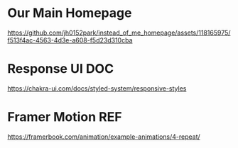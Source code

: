 # Our Main Homepage


https://github.com/jh0152park/instead_of_me_homepage/assets/118165975/f513f4ac-4563-4d3e-a608-f5d23d310cba




# Response UI DOC

https://chakra-ui.com/docs/styled-system/responsive-styles

# Framer Motion REF

https://framerbook.com/animation/example-animations/4-repeat/
